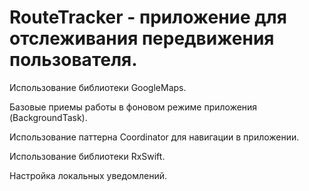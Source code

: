 # RouteTracker - приложение для отслеживания передвижения пользователя.

Использование библиотеки GoogleMaps.

Базовые приемы работы в фоновом режиме приложения (BackgroundTask).

Использование паттерна Coordinator для навигации в приложении.

Использование библиотеки RxSwift.

Настройка локальных уведомлений.
